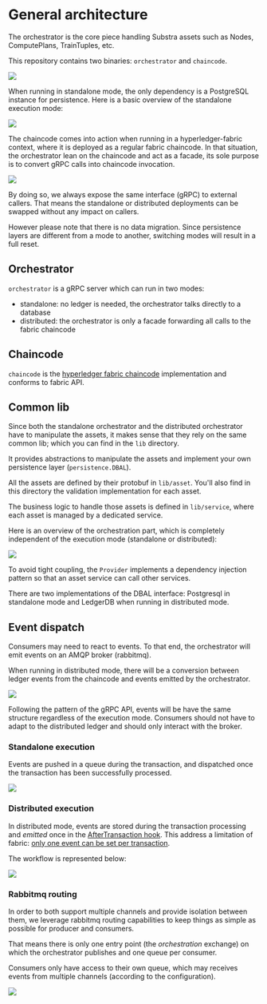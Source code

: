 # General architecture

The orchestrator is the core piece handling Substra assets such as Nodes, ComputePlans, TrainTuples, etc.

This repository contains two binaries: `orchestrator` and `chaincode`.

![](./schemas/archi.png)

When running in standalone mode, the only dependency is a PostgreSQL instance for persistence.
Here is a basic overview of the standalone execution mode:

![](./schemas/standalone.png)

The chaincode comes into action when running in a hyperledger-fabric context,
where it is deployed as a regular fabric chaincode.
In that situation, the orchestrator lean on the chaincode and act as a facade,
its sole purpose is to convert gRPC calls into chaincode invocation.

![](./schemas/distributed.png)

By doing so, we always expose the same interface (gRPC) to external callers.
That means the standalone or distributed deployments can be swapped without any impact on callers.

However please note that there is no data migration.
Since persistence layers are different from a mode to another,
switching modes will result in a full reset.

## Orchestrator

`orchestrator` is a gRPC server which can run in two modes:
- standalone: no ledger is needed, the orchestrator talks directly to a database
- distributed: the orchestrator is only a facade forwarding all calls to the fabric chaincode

## Chaincode

`chaincode` is the [hyperledger fabric chaincode](https://hyperledger-fabric.readthedocs.io/en/release-2.2/chaincode4ade.html#writing-your-first-chaincode) implementation and conforms to fabric API.

## Common lib

Since both the standalone orchestrator and the distributed orchestrator have to manipulate the assets,
it makes sense that they rely on the same common lib; which you can find in the `lib` directory.

It provides abstractions to manipulate the assets and implement your own persistence layer (`persistence.DBAL`).

All the assets are defined by their protobuf in `lib/asset`.
You'll also find in this directory the validation implementation for each asset.

The business logic to handle those assets is defined in `lib/service`,
where each asset is managed by a dedicated service.

Here is an overview of the orchestration part, which is completely independent of the execution mode (standalone or distributed):

![](./schemas/orchestration.png)

To avoid tight coupling, the `Provider` implements a dependency injection pattern
so that an asset service can call other services.

There are two implementations of the DBAL interface:
Postgresql in standalone mode and LedgerDB when running in distributed mode.

## Event dispatch

Consumers may need to react to events.
To that end, the orchestrator will emit events on an AMQP broker (rabbitmq).

When running in distributed mode, there will be a conversion between ledger events from the chaincode
and events emitted by the orchestrator.

![](./schemas/events.png)

Following the pattern of the gRPC API, events will be have the same structure regardless of the execution mode.
Consumers should not have to adapt to the distributed ledger and should only interact with the broker.

### Standalone execution

Events are pushed in a queue during the transaction, and dispatched once the transaction has been successfully processed.

![](./schemas/event-dispatch-standalone.png)

### Distributed execution

In distributed mode, events are stored during the transaction processing and _emitted_ once
in the [AfterTransaction hook](https://github.com/hyperledger/fabric-contract-api-go/blob/master/tutorials/using-advanced-features.md#transaction-hooks).
This address a limitation of fabric: [only one event can be set per transaction](https://github.com/hyperledger/fabric-chaincode-go/blob/f8ef75b1771978c17ed56e52b5bfc22d4bdae5e3/shim/interfaces.go#L344-L350).

The workflow is represented below:

![](./schemas/event-dispatch-distributed.png)

### Rabbitmq routing

In order to both support multiple channels and provide isolation between them,
we leverage rabbitmq routing capabilities to keep things as simple as possible for producer and consumers.

That means there is only one entry point (the *orchestration*  exchange) on which the orchestrator publishes
and one queue per consumer.

Consumers only have access to their own queue, which may receives events from multiple channels (according to the configuration).

![](./schemas/rabbit-routing.png)
